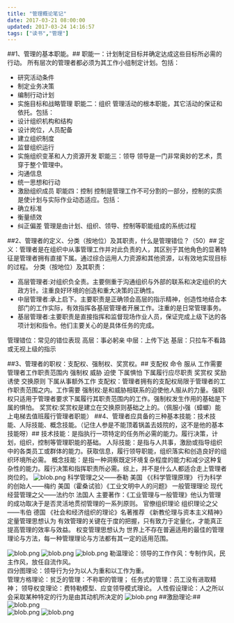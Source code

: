 ```yaml
---
title: "管理概论笔记"
date: 2017-03-21 08:00:00
updated: 2017-03-24 14:16:57
tags: ["读书","管理"]
---
```

##1、管理的基本职能。##
职能一：计划制定目标并确定达成这些目标所必需的行动。
所有层次的管理者都必须为其工作小组制定计划。包括：
- 研究活动条件
- 制定业务决策
- 编制行动计划
- 实施目标和战略管理
职能二：组织
 管理活动的根本职能，其它活动的保证和依托。包括：
- 设计组织机构和结构
- 设计岗位，人员配备
- 建立组织制度
- 监督组织运行
- 实施组织变革和人力资源开发
职能三：领导
领导是一门非常奥妙的艺术，贯穿于整个管理中。
- 沟通信息
- 统一思想和行动
- 激励组织成员
职能四：控制
控制是管理工作不可分割的一部分，控制的实质是使计划与实际作业动态适应。包括：
- 确立标准
- 衡量绩效
- 纠正偏差
管理是由计划、组织、领导、控制等职能组成的系统过程

##2、管理者的定义、分类（按地位）及其职责，什么是管理错位？（50）##
定义：管理者是在组织中从事管理工作并对此负责的人，其区别于其他角色的显著特征是管理者拥有直接下属。通过综合运用人力资源和其他资源，以有效地实现目标的过程。
分类（按地位）及其职责：
- 高层管理者:对组织负全责。主要侧重于沟通组织与外部的联系和决定组织的大政方针。注重良好环境的创造和重大决策的正确性。
- 中层管理者:承上启下。主要职责是正确领会高层的指示精神，创造性地结合本部门的工作实际，有效指挥各基层管理者开展工作。注重的是日常管理事务。
- 基层管理者:主要职责是直接指挥和监督现场作业人员，保证完成上级下达的各项计划和指令。他们主要关心的是具体任务的完成。
  
管理错位：常见的错位表现
高层：事必躬亲
中层：上传下达
基层：只拉车不看路或无视上级的指示

##3、管理者的职权：支配权、强制权、奖赏权。##
支配权 命令 服从 工作需要 管理者工作职责范围内
强制权 威胁 迫使 下属惧怕 下属履行应尽职责
奖赏权 奖励 诱使 交换原则 下属从事额外工作
支配权：管理者拥有的支配权局限于管理者的工作职责范围之内。工作需要
强制权:是和威胁相联系的迫使他人服从的力量。强职权只适用于管理者要求下属履行其职责范围内的工作。强制权发生作用的基础是下属的惧怕。
奖赏权:奖赏权是建立在交换原则基础之上的。（佩服小强（蟑螂）能上电梯去值班履行管理者职能）
##4、管理者应具备的三种基本技能：技术技能、人际技能、概念技能。（记住人参是不能顶着锅盖去妓院的，这不是他的基本技能呀）##
技术技能：是指执行一项特定的任务所必需的能力。履行决策，计划，组织，控制等管理职能的基础。
人际技能：是指与人共事，激励或指导组织中的各类员工或群体的能力。获取信息，履行领导职能，组织落实和创造良好的组织环境所必需。
概念技能：是指一种洞察既定环境复杂程度的能力和减少这种复杂性的能力。履行决策和指挥职责所必需。综上，并不是什么人都适合走上管理者岗位的。
![blob.png](/uploads/ueditor/php/upload/image/20170320/1489982550.png)
科学管理之父——泰勒 美国 《《科学管理原理》
行为科学的创始人——梅约 美国（霍桑试验）《工业文明中人的问题》
一般管理理论 现代经营管理之父——法约尔 法国人  主要著作：《工业管理与一般管理》他认为管理的成功取决于是否灵活地贯彻管理的一系列原则。
官僚组织理论  组织理论之父——韦伯  德国  《社会和经济组织的理论》名著推荐 《新教伦理与资本主义精神》
定量管理思想认为 有效管理的关键在于度的把握，只有致力于定量化，才能真正提高管理的效率与效益。
权变管理思想认为  世界上不存在普遍适用的最佳的管理理论与方法，每一种管理理论与方法都有其一定的适用范围。
  
![blob.png](/uploads/ueditor/php/upload/image/20170320/1489982657.png)
![blob.png](/uploads/ueditor/php/upload/image/20170320/1489982682.png)
![blob.png](/uploads/ueditor/php/upload/image/20170320/1489982745.png)
勒温理论：领导的工作作风：专制作风，民主作风，放任自流作风。  
四分图理论：领导行为分为以人为重和以工作为重。  
管理方格理论：贫乏的管理：不称职的管理；  任务式的管理：员工没有进取精神；
领导权变理论：费特勒模型、应变领导模式理论。
人性假设理论：人之所以会采取某种特定的行为是由其动机所决定的
![blob.png](/uploads/ueditor/php/upload/image/20170320/1489982807.png)
##激励理论:##
![blob.png](/uploads/ueditor/php/upload/image/20170320/1489982807.png)  
![blob.png](/uploads/ueditor/php/upload/image/20170320/1489982900.png)
![blob.png](/uploads/ueditor/php/upload/image/20170320/1489982914.png)
  
